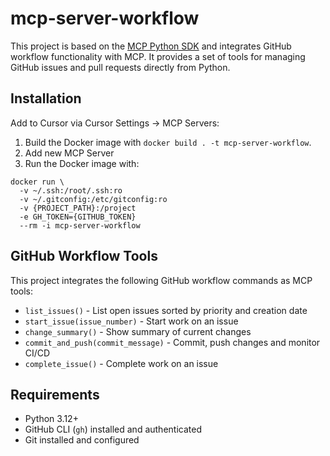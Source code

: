 # mcp-server-workflow

This project is based on the [MCP Python SDK](https://github.com/modelcontextprotocol/python-sdk) and integrates GitHub workflow functionality with MCP. It provides a set of tools for managing GitHub issues and pull requests directly from Python.

## Installation

Add to Cursor via Cursor Settings -> MCP Servers:

1. Build the Docker image with `docker build . -t mcp-server-workflow`.
2. Add new MCP Server
3. Run the Docker image with:

```
docker run \
  -v ~/.ssh:/root/.ssh:ro
  -v ~/.gitconfig:/etc/gitconfig:ro
  -v {PROJECT_PATH}:/project
  -e GH_TOKEN={GITHUB_TOKEN}
  --rm -i mcp-server-workflow
```

## GitHub Workflow Tools

This project integrates the following GitHub workflow commands as MCP tools:

- `list_issues()` - List open issues sorted by priority and creation date
- `start_issue(issue_number)` - Start work on an issue
- `change_summary()` - Show summary of current changes
- `commit_and_push(commit_message)` - Commit, push changes and monitor CI/CD
- `complete_issue()` - Complete work on an issue

## Requirements

- Python 3.12+
- GitHub CLI (`gh`) installed and authenticated
- Git installed and configured
